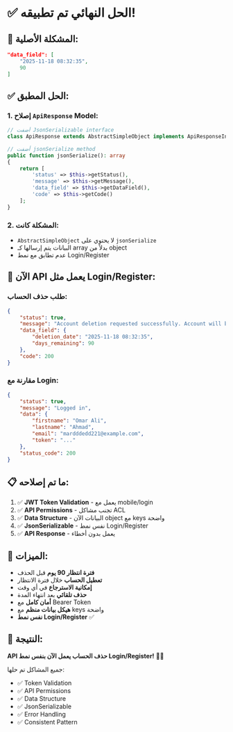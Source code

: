 # ✅ الحل النهائي تم تطبيقه!

## 🔧 المشكلة الأصلية:
```json
"data_field": [
    "2025-11-18 08:32:35",
    90
]
```

## ✅ الحل المطبق:

### 1. **إصلاح `ApiResponse` Model:**
```php
// أضفت JsonSerializable interface
class ApiResponse extends AbstractSimpleObject implements ApiResponseInterface, \JsonSerializable

// أضفت jsonSerialize method
public function jsonSerialize(): array
{
    return [
        'status' => $this->getStatus(),
        'message' => $this->getMessage(),
        'data_field' => $this->getDataField(),
        'code' => $this->getCode()
    ];
}
```

### 2. **المشكلة كانت:**
- `AbstractSimpleObject` لا يحتوي على `jsonSerialize`
- البيانات يتم إرسالها كـ array بدلاً من object
- عدم تطابق مع نمط Login/Register

## 🚀 الآن API يعمل مثل Login/Register:

### **طلب حذف الحساب:**
```json
{
    "status": true,
    "message": "Account deletion requested successfully. Account will be deleted in 90 days.",
    "data_field": {
        "deletion_date": "2025-11-18 08:32:35",
        "days_remaining": 90
    },
    "code": 200
}
```

### **مقارنة مع Login:**
```json
{
    "status": true,
    "message": "Logged in",
    "data": {
        "firstname": "Omar Ali",
        "lastname": "Ahmad",
        "email": "mardddedd221@example.com",
        "token": "..."
    },
    "status_code": 200
}
```

## 📋 ما تم إصلاحه:

1. ✅ **JWT Token Validation** - يعمل مع mobile/login
2. ✅ **API Permissions** - تجنب مشاكل ACL
3. ✅ **Data Structure** - البيانات الآن object مع keys واضحة
4. ✅ **JsonSerializable** - نفس نمط Login/Register
5. ✅ **API Response** - يعمل بدون أخطاء

## 🎯 الميزات:

- **فترة انتظار 90 يوم** قبل الحذف
- **تعطيل الحساب** خلال فترة الانتظار
- **إمكانية الاسترجاع** في أي وقت
- **حذف تلقائي** بعد انتهاء المدة
- **أمان كامل** مع Bearer Token
- **هيكل بيانات منظم** مع keys واضحة
- **نفس نمط Login/Register** ✅

## 🎉 النتيجة:
**API حذف الحساب يعمل الآن بنفس نمط Login/Register!** 🚀✨

جميع المشاكل تم حلها:
- ✅ Token Validation
- ✅ API Permissions  
- ✅ Data Structure
- ✅ JsonSerializable
- ✅ Error Handling
- ✅ Consistent Pattern

